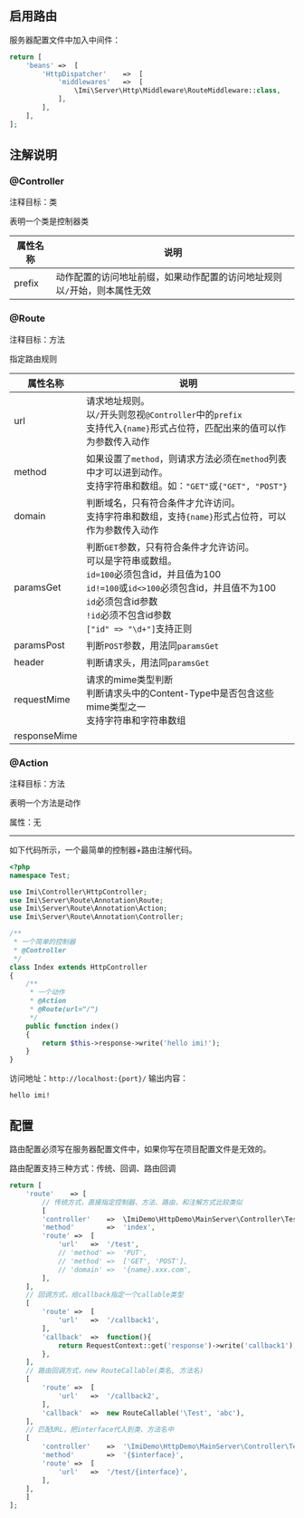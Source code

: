 ## 启用路由

服务器配置文件中加入中间件：

```php
return [
	'beans'	=>	[
		'HttpDispatcher'	=>	[
			'middlewares'	=>	[
				\Imi\Server\Http\Middleware\RouteMiddleware::class,
			],
		],
	],
];
```

## 注解说明

### @Controller

注释目标：类

表明一个类是控制器类

| 属性名称 | 说明 |
| ------------ | ------------ 
| prefix | 动作配置的访问地址前缀，如果动作配置的访问地址规则以`/`开始，则本属性无效 |

### @Route

注释目标：方法

指定路由规则

| 属性名称 | 说明 |
| ------------ | ------------ 
| url | 请求地址规则。<br/>以`/`开头则忽视`@Controller`中的`prefix`<br/>支持代入`{name}`形式占位符，匹配出来的值可以作为参数传入动作 |
| method | 如果设置了`method`，则请求方法必须在`method`列表中才可以进到动作。<br/>支持字符串和数组。如：`"GET"`或`{"GET", "POST"}` |
| domain | 判断域名，只有符合条件才允许访问。<br/>支持字符串和数组，支持`{name}`形式占位符，可以作为参数传入动作 |
| paramsGet | 判断`GET`参数，只有符合条件才允许访问。<br/>可以是字符串或数组。<br/>`id=100`必须包含id，并且值为100<br/>`id!=100`或`id<>100`必须包含id，并且值不为100<br/>`id`必须包含id参数<br/>`!id`必须不包含id参数</br>`["id" => "\d+"]`支持正则</br> |
| paramsPost | 判断`POST`参数，用法同`paramsGet` |
| header | 判断请求头，用法同`paramsGet` |
| requestMime | 请求的mime类型判断<br/>判断请求头中的Content-Type中是否包含这些mime类型之一<br/>支持字符串和字符串数组<br/> |
| responseMime |  |

### @Action

注释目标：方法

表明一个方法是动作

属性：无

---

如下代码所示，一个最简单的控制器+路由注解代码。

```php
<?php
namespace Test;

use Imi\Controller\HttpController;
use Imi\Server\Route\Annotation\Route;
use Imi\Server\Route\Annotation\Action;
use Imi\Server\Route\Annotation\Controller;

/**
 * 一个简单的控制器
 * @Controller
 */
class Index extends HttpController
{
	/**
	 * 一个动作
	 * @Action
	 * @Route(url="/")
	 */
	public function index()
	{
		return $this->response->write('hello imi!');
	}
}
```

访问地址：`http://localhost:{port}/`
输出内容：
```
hello imi!
```

## 配置

路由配置必须写在服务器配置文件中，如果你写在项目配置文件是无效的。

路由配置支持三种方式：传统、回调、路由回调

```php
return [
    'route'    => [
    	// 传统方式，直接指定控制器、方法、路由，和注解方式比较类似
        [
		'controller'	=>	\ImiDemo\HttpDemo\MainServer\Controller\Test::class,
		'method'		=>	'index',
		'route'	=>	[
			'url'	=>	'/test',
			// 'method'	=>	'PUT',
			// 'method'	=>	['GET', 'POST'],
			// 'domain'	=>	'{name}.xxx.com',
		],
	],
	// 回调方式，给callback指定一个callable类型
	[
		'route'	=>	[
			'url'	=>	'/callback1',
		],
		'callback'	=>	function(){
			return RequestContext::get('response')->write('callback1');
		},
	],
	// 路由回调方式，new RouteCallable(类名, 方法名)
	[
		'route'	=>	[
			'url'	=>	'/callback2',
		],
		'callback'	=>	new RouteCallable('\Test', 'abc'),
	],
	// 匹配URL，把interface代入到类、方法名中
	[
		'controller'	=>	'\ImiDemo\HttpDemo\MainServer\Controller\Test{$interface}',
		'method'		=>	'{$interface}',
		'route'	=>	[
			'url'	=>	'/test/{interface}',
		],
	],
    ]
];
```
